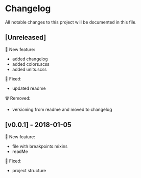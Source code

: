 # Changelog
All notable changes to this project will be documented in this file.

## [Unreleased]
:rocket: New feature:
- added changelog
- added colors.scss
- added units.scss
 
:bug: Fixed:
- updated readme

:wastebasket: Removed:
- versioning from readme and moved to changelog

## [v0.0.1] - 2018-01-05
:rocket: New feature:

- file with breakpoints mixins
- readMe

:bug: Fixed:

- project structure